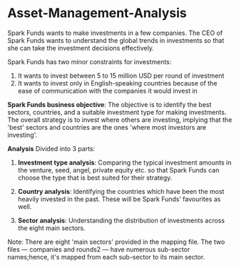 # Asset-Management-Analysis
Spark Funds wants to make investments in a few companies. The CEO of Spark Funds wants to understand the global trends in investments so that she can take the investment decisions effectively.

Spark Funds has two minor constraints for investments:
1. It wants to invest between 5 to 15 million USD per round of investment
2. It wants to invest only in English-speaking countries because of the ease of communication with the companies it would invest in

**Spark Funds business objective**: The objective is to identify the best sectors, countries, and a suitable investment type for making investments. The overall strategy is to invest where others are investing, implying that the 'best' sectors and countries are the ones 'where most investors are investing'.

**Analysis**
Divided into 3 parts:
1. **Investment type analysis**: Comparing the typical investment amounts in the venture, seed, angel, private equity etc. so that Spark Funds can choose the type that is best suited for their strategy.

2. **Country analysis**: Identifying the countries which have been the most heavily invested in the past. These will be Spark Funds’ favourites as well.

3. **Sector analysis**: Understanding the distribution of investments across the eight main sectors. 

Note: There are eight 'main sectors' provided in the mapping file. The two files — companies and rounds2 — have numerous sub-sector names;hence, it's mapped from each sub-sector to its main sector.
